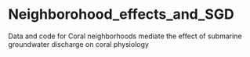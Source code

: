 # Neighborohood_effects_and_SGD
Data and code for Coral neighborhoods mediate the effect of submarine groundwater discharge on coral physiology
